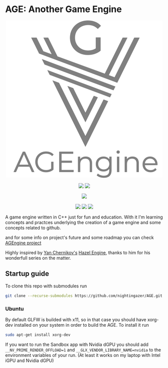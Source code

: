# AGE: Another Game Engine
<div align="center"><img  src="./age_logo_text.svg" height="500"/></div>

<div align="center">
<p>
  <img src="https://img.shields.io/static/v1?label=Platforms&message=Linux&color=1aa943&style=flat-square">
  <img src="https://img.shields.io/static/v1?label=Version&message=0.0.0pre&color=red&style=flat-square">
</p>
<p><img src="https://img.shields.io/static/v1?label=Licence&message=Apache%202.0&color=1aa943&style=flat-square"></p>
  <p>
    <img src="https://img.shields.io/static/v1?label=C%2b%2b&message=23&color=00599C&style=flat-square">
    <img src="https://img.shields.io/static/v1?label=CMake&message=3.7&color=064F8C&style=flat-square">
    <img src="https://img.shields.io/static/v1?label=OpenGL&message=4.6&color=5586A4&style=flat-square">
  </p>
</div>

A game engine written in C++ just for fun and education. 
With it I'm learning concepts and practces underlying the creation of a game engine and some concepts related to github.

and for some info on project's future and some roadmap you can check [AGEngine project](https://github.com/users/nightingazer/projects/1)

Highly inspired by [Yan Chernikov's](https://github.com/TheCherno) [Hazel Engine](https://github.com/TheCherno/Hazel), thanks to him for his wonderfull series on the matter.

## Startup guide

To clone this repo with submodules run

``` bash
git clone --recurse-submodules https://github.com/nightingazer/AGE.git
```

### Ubuntu

By default GLFW is builded with x11, so in that case you should have xorg-dev installed on your system in order to build the AGE.
To install it run
```bash
sudo apt-get install xorg-dev
```
If you want to run the Sandbox app with Nvidia dGPU you should add `__NV_PRIME_RENDER_OFFLOAD=1` and `__GLX_VENDOR_LIBRARY_NAME=nvidia` to the environment variables of your run. (At least it works on my laptop with Intel iGPU and Nvidia dGPU)
